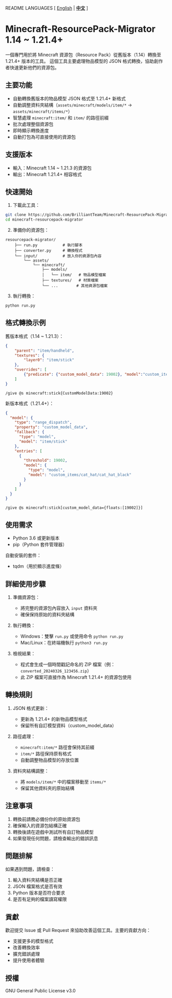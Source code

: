 README LANGUAGES [ [English](README.md) | [**中文**](README-中文.md)  ]
# Minecraft-ResourcePack-Migrator 1.14 ~ 1.21.4+

一個專門用於將 Minecraft 資源包（Resource Pack）從舊版本（1.14）轉換至 1.21.4+ 版本的工具。
這個工具主要處理物品模型的 JSON 格式轉換，協助創作者快速更新他們的資源包。

## 主要功能

- 自動轉換舊版本的物品模型 JSON 格式至 1.21.4+ 新格式
- 自動調整資料夾結構（`assets/minecraft/models/item/*` → `assets/minecraft/items/*`）
- 智慧處理 `minecraft:item/` 和 `item/` 的路徑前綴
- 批次處理整個資源包
- 即時顯示轉換進度
- 自動打包為可直接使用的資源包

## 支援版本

- 輸入：Minecraft 1.14 ~ 1.21.3 的資源包
- 輸出：Minecraft 1.21.4+ 相容格式

## 快速開始

1. 下載此工具：
```bash
git clone https://github.com/BrilliantTeam/Minecraft-ResourcePack-Migrator
cd minecraft-resourcepack-migrator
```

2. 準備你的資源包：
```
resourcepack-migrator/
    ├── run.py           # 執行腳本
    ├── converter.py     # 轉換程式
    └── input/           # 放入你的資源包內容
        └── assets/
            └── minecraft/
                ├── models/
                │   └── item/   # 物品模型檔案
                ├── textures/   # 材質檔案
                └── ...        # 其他資源包檔案
```

3. 執行轉換：
```bash
python run.py
```

## 格式轉換示例

舊版本格式（1.14 ~ 1.21.3）：
```json
{
    "parent": "item/handheld",
    "textures": {
        "layer0": "item/stick"
    },
    "overrides": [
        {"predicate": {"custom_model_data": 19002}, "model":"custom_items/cat_hat/cat_hat_black"}
    ]
}
```
` /give @s minecraft:stick{CustomModelData:19002} `

新版本格式（1.21.4+）：
```json
{
  "model": {
    "type": "range_dispatch",
    "property": "custom_model_data",
    "fallback": {
      "type": "model",
      "model": "item/stick"
    },
    "entries": [
      {
        "threshold": 19002,
        "model": {
          "type": "model",
          "model": "custom_items/cat_hat/cat_hat_black"
        }
      }
    ]
  }
}
```
` /give @s minecraft:stick[custom_model_data={floats:[19002]}] `

## 使用需求

- Python 3.6 或更新版本
- pip（Python 套件管理器）

自動安裝的套件：
- tqdm（用於顯示進度條）

## 詳細使用步驟

1. 準備資源包：
   - 將完整的資源包內容放入 `input` 資料夾
   - 確保保持原始的資料夾結構

2. 執行轉換：
   - Windows：雙擊 `run.py` 或使用命令 `python run.py`
   - Mac/Linux：在終端機執行 `python3 run.py`

3. 檢視結果：
   - 程式會生成一個時間戳記命名的 ZIP 檔案（例：`converted_20240326_123456.zip`）
   - 此 ZIP 檔案可直接作為 Minecraft 1.21.4+ 的資源包使用

## 轉換規則

1. JSON 格式更新：
   - 更新為 1.21.4+ 的新物品模型格式
   - 保留所有自訂模型資料（custom_model_data）

2. 路徑處理：
   - `minecraft:item/*` 路徑會保持其前綴
   - `item/*` 路徑保持原有格式
   - 自動調整物品模型的存放位置

3. 資料夾結構調整：
   - 將 `models/item/*` 中的檔案移動至 `items/*`
   - 保留其他資料夾的原始結構

## 注意事項

1. 轉換前請務必備份你的原始資源包
2. 確保輸入的資源包結構正確
3. 轉換後請在遊戲中測試所有自訂物品模型
4. 如果發現任何問題，請檢查輸出的錯誤訊息

## 問題排解

如果遇到問題，請檢查：
1. 輸入資料夾結構是否正確
2. JSON 檔案格式是否有效
3. Python 版本是否符合要求
4. 是否有足夠的檔案讀寫權限

## 貢獻

歡迎提交 Issue 或 Pull Request 來協助改善這個工具。主要的貢獻方向：
- 支援更多的模型格式
- 改善轉換效率
- 擴充錯誤處理
- 提升使用者體驗

## 授權

GNU General Public License v3.0